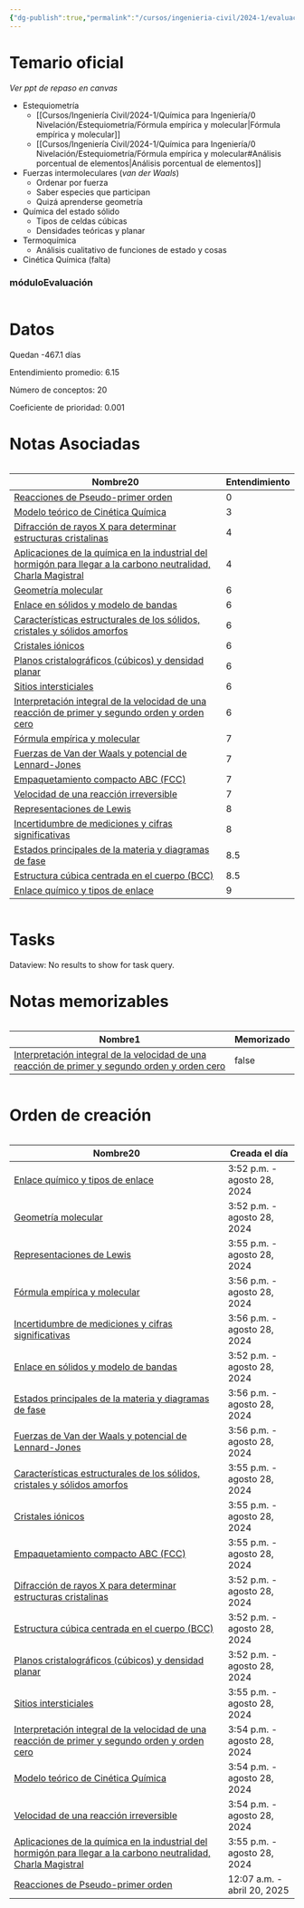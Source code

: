 ```yaml
---
{"dg-publish":true,"permalink":"/cursos/ingenieria-civil/2024-1/evaluaciones/quimica-para-ingenieria/i1-qim-100-e/","tags":["evaluación"]}
---
```


# Temario oficial

_Ver ppt de repaso en canvas_

- Estequiometría
	- [[Cursos/Ingeniería Civil/2024-1/Química para Ingeniería/0 Nivelación/Estequiometría/Fórmula empírica y molecular\|Fórmula empírica y molecular]]
	- [[Cursos/Ingeniería Civil/2024-1/Química para Ingeniería/0 Nivelación/Estequiometría/Fórmula empírica y molecular#Análisis porcentual de elementos\|Análisis porcentual de elementos]] 
- Fuerzas intermoleculares (_van der Waals_)
	- Ordenar por fuerza
	- Saber especies que participan
	- Quizá aprenderse geometría 
- Química del estado sólido
	- Tipos de celdas cúbicas
	- Densidades teóricas y planar
- Termoquímica
	- Análisis cualitativo de funciones de estado y cosas
- Cinética Química (falta)

<h3><span>móduloEvaluación</span></h3><p><span><div class="block-language-dataviewjs node-insert-event" style="overflow-x: auto;"><h1 dir="auto"><span>Datos</span></h1><p dir="auto"><span>Quedan -467.1 días</span></p><p dir="auto"><span>Entendimiento promedio: 6.15</span></p><p dir="auto"><span>Número de conceptos: 20</span></p><p dir="auto"><span>Coeficiente de prioridad: 0.001</span></p><h1 dir="auto"><span>Notas Asociadas</span></h1><div dir="auto" style="overflow-x: auto;"><table class="dataview table-view-table"><thead class="table-view-thead"><tr class="table-view-tr-header"><th class="table-view-th" dir="auto"><span>Nombre</span><span class="dataview small-text">20</span></th><th class="table-view-th" dir="auto"><span>Entendimiento</span></th></tr></thead><tbody class="table-view-tbody"><tr><td dir="auto"><span><a data-tooltip-position="top" aria-label="Cursos/Ingeniería Civil/2024-1/Química para Ingeniería/5 Cinética Química/Reacciones de Pseudo-primer orden.md" data-href="Cursos/Ingeniería Civil/2024-1/Química para Ingeniería/5 Cinética Química/Reacciones de Pseudo-primer orden.md" href="Cursos/Ingeniería Civil/2024-1/Química para Ingeniería/5 Cinética Química/Reacciones de Pseudo-primer orden.md" class="original-internal-link" target="_blank" rel="noopener nofollow" style="display: none;">Reacciones de Pseudo-primer orden</a><a data-tooltip-position="top" aria-label="Cursos/Ingeniería Civil/2024-1/Química para Ingeniería/5 Cinética Química/Reacciones de Pseudo-primer orden.md" data-href="Cursos/Ingeniería Civil/2024-1/Química para Ingeniería/5 Cinética Química/Reacciones de Pseudo-primer orden.md" href="Cursos/Ingeniería Civil/2024-1/Química para Ingeniería/5 Cinética Química/Reacciones de Pseudo-primer orden.md" class="internal-link mathLink-internal-link" target="_blank" rel="noopener nofollow">Reacciones de Pseudo-primer orden</a></span></td><td dir="auto"><span>0</span></td></tr><tr><td dir="auto"><span><a data-tooltip-position="top" aria-label="Cursos/Ingeniería Civil/2024-1/Química para Ingeniería/5 Cinética Química/Modelo teórico de Cinética Química.md" data-href="Cursos/Ingeniería Civil/2024-1/Química para Ingeniería/5 Cinética Química/Modelo teórico de Cinética Química.md" href="Cursos/Ingeniería Civil/2024-1/Química para Ingeniería/5 Cinética Química/Modelo teórico de Cinética Química.md" class="original-internal-link" target="_blank" rel="noopener nofollow" style="display: none;">Modelo teórico de Cinética Química</a><a data-tooltip-position="top" aria-label="Cursos/Ingeniería Civil/2024-1/Química para Ingeniería/5 Cinética Química/Modelo teórico de Cinética Química.md" data-href="Cursos/Ingeniería Civil/2024-1/Química para Ingeniería/5 Cinética Química/Modelo teórico de Cinética Química.md" href="Cursos/Ingeniería Civil/2024-1/Química para Ingeniería/5 Cinética Química/Modelo teórico de Cinética Química.md" class="internal-link mathLink-internal-link" target="_blank" rel="noopener nofollow">Modelo teórico de Cinética Química</a></span></td><td dir="auto"><span>3</span></td></tr><tr><td dir="auto"><span><a data-tooltip-position="top" aria-label="Cursos/Ingeniería Civil/2024-1/Química para Ingeniería/3 Química del Estado Solido y Materiales Modernos/Difracción de rayos X para determinar estructuras cristalinas.md" data-href="Cursos/Ingeniería Civil/2024-1/Química para Ingeniería/3 Química del Estado Solido y Materiales Modernos/Difracción de rayos X para determinar estructuras cristalinas.md" href="Cursos/Ingeniería Civil/2024-1/Química para Ingeniería/3 Química del Estado Solido y Materiales Modernos/Difracción de rayos X para determinar estructuras cristalinas.md" class="original-internal-link" target="_blank" rel="noopener nofollow" style="display: none;">Difracción de rayos X para determinar estructuras cristalinas</a><a data-tooltip-position="top" aria-label="Cursos/Ingeniería Civil/2024-1/Química para Ingeniería/3 Química del Estado Solido y Materiales Modernos/Difracción de rayos X para determinar estructuras cristalinas.md" data-href="Cursos/Ingeniería Civil/2024-1/Química para Ingeniería/3 Química del Estado Solido y Materiales Modernos/Difracción de rayos X para determinar estructuras cristalinas.md" href="Cursos/Ingeniería Civil/2024-1/Química para Ingeniería/3 Química del Estado Solido y Materiales Modernos/Difracción de rayos X para determinar estructuras cristalinas.md" class="internal-link mathLink-internal-link" target="_blank" rel="noopener nofollow">Difracción de rayos X para determinar estructuras cristalinas</a></span></td><td dir="auto"><span>4</span></td></tr><tr><td dir="auto"><span><a data-tooltip-position="top" aria-label="Cursos/Ingeniería Civil/2024-1/Química para Ingeniería/Aplicaciones de la química en la industrial del hormigón para llegar a la carbono neutralidad, Charla Magistral.md" data-href="Cursos/Ingeniería Civil/2024-1/Química para Ingeniería/Aplicaciones de la química en la industrial del hormigón para llegar a la carbono neutralidad, Charla Magistral.md" href="Cursos/Ingeniería Civil/2024-1/Química para Ingeniería/Aplicaciones de la química en la industrial del hormigón para llegar a la carbono neutralidad, Charla Magistral.md" class="original-internal-link" target="_blank" rel="noopener nofollow" style="display: none;">Aplicaciones de la química en la industrial del hormigón para llegar a la carbono neutralidad, Charla Magistral</a><a data-tooltip-position="top" aria-label="Cursos/Ingeniería Civil/2024-1/Química para Ingeniería/Aplicaciones de la química en la industrial del hormigón para llegar a la carbono neutralidad, Charla Magistral.md" data-href="Cursos/Ingeniería Civil/2024-1/Química para Ingeniería/Aplicaciones de la química en la industrial del hormigón para llegar a la carbono neutralidad, Charla Magistral.md" href="Cursos/Ingeniería Civil/2024-1/Química para Ingeniería/Aplicaciones de la química en la industrial del hormigón para llegar a la carbono neutralidad, Charla Magistral.md" class="internal-link mathLink-internal-link" target="_blank" rel="noopener nofollow">Aplicaciones de la química en la industrial del hormigón para llegar a la carbono neutralidad, Charla Magistral</a></span></td><td dir="auto"><span>4</span></td></tr><tr><td dir="auto"><span><a data-tooltip-position="top" aria-label="Cursos/Ingeniería Civil/2024-1/Química para Ingeniería/0 Nivelación/Enlace Químico/Geometría molecular.md" data-href="Cursos/Ingeniería Civil/2024-1/Química para Ingeniería/0 Nivelación/Enlace Químico/Geometría molecular.md" href="Cursos/Ingeniería Civil/2024-1/Química para Ingeniería/0 Nivelación/Enlace Químico/Geometría molecular.md" class="original-internal-link" target="_blank" rel="noopener nofollow" style="display: none;">Geometría molecular</a><a data-tooltip-position="top" aria-label="Cursos/Ingeniería Civil/2024-1/Química para Ingeniería/0 Nivelación/Enlace Químico/Geometría molecular.md" data-href="Cursos/Ingeniería Civil/2024-1/Química para Ingeniería/0 Nivelación/Enlace Químico/Geometría molecular.md" href="Cursos/Ingeniería Civil/2024-1/Química para Ingeniería/0 Nivelación/Enlace Químico/Geometría molecular.md" class="internal-link mathLink-internal-link" target="_blank" rel="noopener nofollow">Geometría molecular</a></span></td><td dir="auto"><span>6</span></td></tr><tr><td dir="auto"><span><a data-tooltip-position="top" aria-label="Cursos/Ingeniería Civil/2024-1/Química para Ingeniería/2 Fuerzas Intermoleculares/Enlace en sólidos y modelo de bandas.md" data-href="Cursos/Ingeniería Civil/2024-1/Química para Ingeniería/2 Fuerzas Intermoleculares/Enlace en sólidos y modelo de bandas.md" href="Cursos/Ingeniería Civil/2024-1/Química para Ingeniería/2 Fuerzas Intermoleculares/Enlace en sólidos y modelo de bandas.md" class="original-internal-link" target="_blank" rel="noopener nofollow" style="display: none;">Enlace en sólidos y modelo de bandas</a><a data-tooltip-position="top" aria-label="Cursos/Ingeniería Civil/2024-1/Química para Ingeniería/2 Fuerzas Intermoleculares/Enlace en sólidos y modelo de bandas.md" data-href="Cursos/Ingeniería Civil/2024-1/Química para Ingeniería/2 Fuerzas Intermoleculares/Enlace en sólidos y modelo de bandas.md" href="Cursos/Ingeniería Civil/2024-1/Química para Ingeniería/2 Fuerzas Intermoleculares/Enlace en sólidos y modelo de bandas.md" class="internal-link mathLink-internal-link" target="_blank" rel="noopener nofollow">Enlace en sólidos y modelo de bandas</a></span></td><td dir="auto"><span>6</span></td></tr><tr><td dir="auto"><span><a data-tooltip-position="top" aria-label="Cursos/Ingeniería Civil/2024-1/Química para Ingeniería/3 Química del Estado Solido y Materiales Modernos/Características estructurales de los sólidos, cristales y sólidos amorfos.md" data-href="Cursos/Ingeniería Civil/2024-1/Química para Ingeniería/3 Química del Estado Solido y Materiales Modernos/Características estructurales de los sólidos, cristales y sólidos amorfos.md" href="Cursos/Ingeniería Civil/2024-1/Química para Ingeniería/3 Química del Estado Solido y Materiales Modernos/Características estructurales de los sólidos, cristales y sólidos amorfos.md" class="original-internal-link" target="_blank" rel="noopener nofollow" style="display: none;">Características estructurales de los sólidos, cristales y sólidos amorfos</a><a data-tooltip-position="top" aria-label="Cursos/Ingeniería Civil/2024-1/Química para Ingeniería/3 Química del Estado Solido y Materiales Modernos/Características estructurales de los sólidos, cristales y sólidos amorfos.md" data-href="Cursos/Ingeniería Civil/2024-1/Química para Ingeniería/3 Química del Estado Solido y Materiales Modernos/Características estructurales de los sólidos, cristales y sólidos amorfos.md" href="Cursos/Ingeniería Civil/2024-1/Química para Ingeniería/3 Química del Estado Solido y Materiales Modernos/Características estructurales de los sólidos, cristales y sólidos amorfos.md" class="internal-link mathLink-internal-link" target="_blank" rel="noopener nofollow">Características estructurales de los sólidos, cristales y sólidos amorfos</a></span></td><td dir="auto"><span>6</span></td></tr><tr><td dir="auto"><span><a data-tooltip-position="top" aria-label="Cursos/Ingeniería Civil/2024-1/Química para Ingeniería/3 Química del Estado Solido y Materiales Modernos/Cristales iónicos.md" data-href="Cursos/Ingeniería Civil/2024-1/Química para Ingeniería/3 Química del Estado Solido y Materiales Modernos/Cristales iónicos.md" href="Cursos/Ingeniería Civil/2024-1/Química para Ingeniería/3 Química del Estado Solido y Materiales Modernos/Cristales iónicos.md" class="original-internal-link" target="_blank" rel="noopener nofollow" style="display: none;">Cristales iónicos</a><a data-tooltip-position="top" aria-label="Cursos/Ingeniería Civil/2024-1/Química para Ingeniería/3 Química del Estado Solido y Materiales Modernos/Cristales iónicos.md" data-href="Cursos/Ingeniería Civil/2024-1/Química para Ingeniería/3 Química del Estado Solido y Materiales Modernos/Cristales iónicos.md" href="Cursos/Ingeniería Civil/2024-1/Química para Ingeniería/3 Química del Estado Solido y Materiales Modernos/Cristales iónicos.md" class="internal-link mathLink-internal-link" target="_blank" rel="noopener nofollow">Cristales iónicos</a></span></td><td dir="auto"><span>6</span></td></tr><tr><td dir="auto"><span><a data-tooltip-position="top" aria-label="Cursos/Ingeniería Civil/2024-1/Química para Ingeniería/3 Química del Estado Solido y Materiales Modernos/Planos cristalográficos (cúbicos) y densidad planar.md" data-href="Cursos/Ingeniería Civil/2024-1/Química para Ingeniería/3 Química del Estado Solido y Materiales Modernos/Planos cristalográficos (cúbicos) y densidad planar.md" href="Cursos/Ingeniería Civil/2024-1/Química para Ingeniería/3 Química del Estado Solido y Materiales Modernos/Planos cristalográficos (cúbicos) y densidad planar.md" class="original-internal-link" target="_blank" rel="noopener nofollow" style="display: none;">Planos cristalográficos (cúbicos) y densidad planar</a><a data-tooltip-position="top" aria-label="Cursos/Ingeniería Civil/2024-1/Química para Ingeniería/3 Química del Estado Solido y Materiales Modernos/Planos cristalográficos (cúbicos) y densidad planar.md" data-href="Cursos/Ingeniería Civil/2024-1/Química para Ingeniería/3 Química del Estado Solido y Materiales Modernos/Planos cristalográficos (cúbicos) y densidad planar.md" href="Cursos/Ingeniería Civil/2024-1/Química para Ingeniería/3 Química del Estado Solido y Materiales Modernos/Planos cristalográficos (cúbicos) y densidad planar.md" class="internal-link mathLink-internal-link" target="_blank" rel="noopener nofollow">Planos cristalográficos (cúbicos) y densidad planar</a></span></td><td dir="auto"><span>6</span></td></tr><tr><td dir="auto"><span><a data-tooltip-position="top" aria-label="Cursos/Ingeniería Civil/2024-1/Química para Ingeniería/3 Química del Estado Solido y Materiales Modernos/Sitios intersticiales.md" data-href="Cursos/Ingeniería Civil/2024-1/Química para Ingeniería/3 Química del Estado Solido y Materiales Modernos/Sitios intersticiales.md" href="Cursos/Ingeniería Civil/2024-1/Química para Ingeniería/3 Química del Estado Solido y Materiales Modernos/Sitios intersticiales.md" class="original-internal-link" target="_blank" rel="noopener nofollow" style="display: none;">Sitios intersticiales</a><a data-tooltip-position="top" aria-label="Cursos/Ingeniería Civil/2024-1/Química para Ingeniería/3 Química del Estado Solido y Materiales Modernos/Sitios intersticiales.md" data-href="Cursos/Ingeniería Civil/2024-1/Química para Ingeniería/3 Química del Estado Solido y Materiales Modernos/Sitios intersticiales.md" href="Cursos/Ingeniería Civil/2024-1/Química para Ingeniería/3 Química del Estado Solido y Materiales Modernos/Sitios intersticiales.md" class="internal-link mathLink-internal-link" target="_blank" rel="noopener nofollow">Sitios intersticiales</a></span></td><td dir="auto"><span>6</span></td></tr><tr><td dir="auto"><span><a data-tooltip-position="top" aria-label="Cursos/Ingeniería Civil/2024-1/Química para Ingeniería/5 Cinética Química/Interpretación integral de la velocidad de una reacción de primer y segundo orden y orden cero.md" data-href="Cursos/Ingeniería Civil/2024-1/Química para Ingeniería/5 Cinética Química/Interpretación integral de la velocidad de una reacción de primer y segundo orden y orden cero.md" href="Cursos/Ingeniería Civil/2024-1/Química para Ingeniería/5 Cinética Química/Interpretación integral de la velocidad de una reacción de primer y segundo orden y orden cero.md" class="original-internal-link" target="_blank" rel="noopener nofollow" style="display: none;">Interpretación integral de la velocidad de una reacción de primer y segundo orden y orden cero</a><a data-tooltip-position="top" aria-label="Cursos/Ingeniería Civil/2024-1/Química para Ingeniería/5 Cinética Química/Interpretación integral de la velocidad de una reacción de primer y segundo orden y orden cero.md" data-href="Cursos/Ingeniería Civil/2024-1/Química para Ingeniería/5 Cinética Química/Interpretación integral de la velocidad de una reacción de primer y segundo orden y orden cero.md" href="Cursos/Ingeniería Civil/2024-1/Química para Ingeniería/5 Cinética Química/Interpretación integral de la velocidad de una reacción de primer y segundo orden y orden cero.md" class="internal-link mathLink-internal-link" target="_blank" rel="noopener nofollow">Interpretación integral de la velocidad de una reacción de primer y segundo orden y orden cero</a></span></td><td dir="auto"><span>6</span></td></tr><tr><td dir="auto"><span><a data-tooltip-position="top" aria-label="Cursos/Ingeniería Civil/2024-1/Química para Ingeniería/0 Nivelación/Estequiometría/Fórmula empírica y molecular.md" data-href="Cursos/Ingeniería Civil/2024-1/Química para Ingeniería/0 Nivelación/Estequiometría/Fórmula empírica y molecular.md" href="Cursos/Ingeniería Civil/2024-1/Química para Ingeniería/0 Nivelación/Estequiometría/Fórmula empírica y molecular.md" class="original-internal-link" target="_blank" rel="noopener nofollow" style="display: none;">Fórmula empírica y molecular</a><a data-tooltip-position="top" aria-label="Cursos/Ingeniería Civil/2024-1/Química para Ingeniería/0 Nivelación/Estequiometría/Fórmula empírica y molecular.md" data-href="Cursos/Ingeniería Civil/2024-1/Química para Ingeniería/0 Nivelación/Estequiometría/Fórmula empírica y molecular.md" href="Cursos/Ingeniería Civil/2024-1/Química para Ingeniería/0 Nivelación/Estequiometría/Fórmula empírica y molecular.md" class="internal-link mathLink-internal-link" target="_blank" rel="noopener nofollow">Fórmula empírica y molecular</a></span></td><td dir="auto"><span>7</span></td></tr><tr><td dir="auto"><span><a data-tooltip-position="top" aria-label="Cursos/Ingeniería Civil/2024-1/Química para Ingeniería/2 Fuerzas Intermoleculares/Fuerzas de Van der Waals y potencial de Lennard-Jones.md" data-href="Cursos/Ingeniería Civil/2024-1/Química para Ingeniería/2 Fuerzas Intermoleculares/Fuerzas de Van der Waals y potencial de Lennard-Jones.md" href="Cursos/Ingeniería Civil/2024-1/Química para Ingeniería/2 Fuerzas Intermoleculares/Fuerzas de Van der Waals y potencial de Lennard-Jones.md" class="original-internal-link" target="_blank" rel="noopener nofollow" style="display: none;">Fuerzas de Van der Waals y potencial de Lennard-Jones</a><a data-tooltip-position="top" aria-label="Cursos/Ingeniería Civil/2024-1/Química para Ingeniería/2 Fuerzas Intermoleculares/Fuerzas de Van der Waals y potencial de Lennard-Jones.md" data-href="Cursos/Ingeniería Civil/2024-1/Química para Ingeniería/2 Fuerzas Intermoleculares/Fuerzas de Van der Waals y potencial de Lennard-Jones.md" href="Cursos/Ingeniería Civil/2024-1/Química para Ingeniería/2 Fuerzas Intermoleculares/Fuerzas de Van der Waals y potencial de Lennard-Jones.md" class="internal-link mathLink-internal-link" target="_blank" rel="noopener nofollow">Fuerzas de Van der Waals y potencial de Lennard-Jones</a></span></td><td dir="auto"><span>7</span></td></tr><tr><td dir="auto"><span><a data-tooltip-position="top" aria-label="Cursos/Ingeniería Civil/2024-1/Química para Ingeniería/3 Química del Estado Solido y Materiales Modernos/Empaquetamiento compacto ABC (FCC).md" data-href="Cursos/Ingeniería Civil/2024-1/Química para Ingeniería/3 Química del Estado Solido y Materiales Modernos/Empaquetamiento compacto ABC (FCC).md" href="Cursos/Ingeniería Civil/2024-1/Química para Ingeniería/3 Química del Estado Solido y Materiales Modernos/Empaquetamiento compacto ABC (FCC).md" class="original-internal-link" target="_blank" rel="noopener nofollow" style="display: none;">Empaquetamiento compacto ABC (FCC)</a><a data-tooltip-position="top" aria-label="Cursos/Ingeniería Civil/2024-1/Química para Ingeniería/3 Química del Estado Solido y Materiales Modernos/Empaquetamiento compacto ABC (FCC).md" data-href="Cursos/Ingeniería Civil/2024-1/Química para Ingeniería/3 Química del Estado Solido y Materiales Modernos/Empaquetamiento compacto ABC (FCC).md" href="Cursos/Ingeniería Civil/2024-1/Química para Ingeniería/3 Química del Estado Solido y Materiales Modernos/Empaquetamiento compacto ABC (FCC).md" class="internal-link mathLink-internal-link" target="_blank" rel="noopener nofollow">Empaquetamiento compacto ABC (FCC)</a></span></td><td dir="auto"><span>7</span></td></tr><tr><td dir="auto"><span><a data-tooltip-position="top" aria-label="Cursos/Ingeniería Civil/2024-1/Química para Ingeniería/5 Cinética Química/Velocidad de una reacción irreversible.md" data-href="Cursos/Ingeniería Civil/2024-1/Química para Ingeniería/5 Cinética Química/Velocidad de una reacción irreversible.md" href="Cursos/Ingeniería Civil/2024-1/Química para Ingeniería/5 Cinética Química/Velocidad de una reacción irreversible.md" class="original-internal-link" target="_blank" rel="noopener nofollow" style="display: none;">Velocidad de una reacción irreversible</a><a data-tooltip-position="top" aria-label="Cursos/Ingeniería Civil/2024-1/Química para Ingeniería/5 Cinética Química/Velocidad de una reacción irreversible.md" data-href="Cursos/Ingeniería Civil/2024-1/Química para Ingeniería/5 Cinética Química/Velocidad de una reacción irreversible.md" href="Cursos/Ingeniería Civil/2024-1/Química para Ingeniería/5 Cinética Química/Velocidad de una reacción irreversible.md" class="internal-link mathLink-internal-link" target="_blank" rel="noopener nofollow">Velocidad de una reacción irreversible</a></span></td><td dir="auto"><span>7</span></td></tr><tr><td dir="auto"><span><a data-tooltip-position="top" aria-label="Cursos/Ingeniería Civil/2024-1/Química para Ingeniería/0 Nivelación/Enlace Químico/Representaciones de Lewis.md" data-href="Cursos/Ingeniería Civil/2024-1/Química para Ingeniería/0 Nivelación/Enlace Químico/Representaciones de Lewis.md" href="Cursos/Ingeniería Civil/2024-1/Química para Ingeniería/0 Nivelación/Enlace Químico/Representaciones de Lewis.md" class="original-internal-link" target="_blank" rel="noopener nofollow" style="display: none;">Representaciones de Lewis</a><a data-tooltip-position="top" aria-label="Cursos/Ingeniería Civil/2024-1/Química para Ingeniería/0 Nivelación/Enlace Químico/Representaciones de Lewis.md" data-href="Cursos/Ingeniería Civil/2024-1/Química para Ingeniería/0 Nivelación/Enlace Químico/Representaciones de Lewis.md" href="Cursos/Ingeniería Civil/2024-1/Química para Ingeniería/0 Nivelación/Enlace Químico/Representaciones de Lewis.md" class="internal-link mathLink-internal-link" target="_blank" rel="noopener nofollow">Representaciones de Lewis</a></span></td><td dir="auto"><span>8</span></td></tr><tr><td dir="auto"><span><a data-tooltip-position="top" aria-label="Cursos/Ingeniería Civil/2024-1/Química para Ingeniería/1 Numeros y Mediciones en Quimica/Incertidumbre de mediciones y cifras significativas.md" data-href="Cursos/Ingeniería Civil/2024-1/Química para Ingeniería/1 Numeros y Mediciones en Quimica/Incertidumbre de mediciones y cifras significativas.md" href="Cursos/Ingeniería Civil/2024-1/Química para Ingeniería/1 Numeros y Mediciones en Quimica/Incertidumbre de mediciones y cifras significativas.md" class="original-internal-link" target="_blank" rel="noopener nofollow" style="display: none;">Incertidumbre de mediciones y cifras significativas</a><a data-tooltip-position="top" aria-label="Cursos/Ingeniería Civil/2024-1/Química para Ingeniería/1 Numeros y Mediciones en Quimica/Incertidumbre de mediciones y cifras significativas.md" data-href="Cursos/Ingeniería Civil/2024-1/Química para Ingeniería/1 Numeros y Mediciones en Quimica/Incertidumbre de mediciones y cifras significativas.md" href="Cursos/Ingeniería Civil/2024-1/Química para Ingeniería/1 Numeros y Mediciones en Quimica/Incertidumbre de mediciones y cifras significativas.md" class="internal-link mathLink-internal-link" target="_blank" rel="noopener nofollow">Incertidumbre de mediciones y cifras significativas</a></span></td><td dir="auto"><span>8</span></td></tr><tr><td dir="auto"><span><a data-tooltip-position="top" aria-label="Cursos/Ingeniería Civil/2024-1/Química para Ingeniería/2 Fuerzas Intermoleculares/Estados principales de la materia y diagramas de fase.md" data-href="Cursos/Ingeniería Civil/2024-1/Química para Ingeniería/2 Fuerzas Intermoleculares/Estados principales de la materia y diagramas de fase.md" href="Cursos/Ingeniería Civil/2024-1/Química para Ingeniería/2 Fuerzas Intermoleculares/Estados principales de la materia y diagramas de fase.md" class="original-internal-link" target="_blank" rel="noopener nofollow" style="display: none;">Estados principales de la materia y diagramas de fase</a><a data-tooltip-position="top" aria-label="Cursos/Ingeniería Civil/2024-1/Química para Ingeniería/2 Fuerzas Intermoleculares/Estados principales de la materia y diagramas de fase.md" data-href="Cursos/Ingeniería Civil/2024-1/Química para Ingeniería/2 Fuerzas Intermoleculares/Estados principales de la materia y diagramas de fase.md" href="Cursos/Ingeniería Civil/2024-1/Química para Ingeniería/2 Fuerzas Intermoleculares/Estados principales de la materia y diagramas de fase.md" class="internal-link mathLink-internal-link" target="_blank" rel="noopener nofollow">Estados principales de la materia y diagramas de fase</a></span></td><td dir="auto"><span>8.5</span></td></tr><tr><td dir="auto"><span><a data-tooltip-position="top" aria-label="Cursos/Ingeniería Civil/2024-1/Química para Ingeniería/3 Química del Estado Solido y Materiales Modernos/Estructura cúbica centrada en el cuerpo (BCC).md" data-href="Cursos/Ingeniería Civil/2024-1/Química para Ingeniería/3 Química del Estado Solido y Materiales Modernos/Estructura cúbica centrada en el cuerpo (BCC).md" href="Cursos/Ingeniería Civil/2024-1/Química para Ingeniería/3 Química del Estado Solido y Materiales Modernos/Estructura cúbica centrada en el cuerpo (BCC).md" class="original-internal-link" target="_blank" rel="noopener nofollow" style="display: none;">Estructura cúbica centrada en el cuerpo (BCC)</a><a data-tooltip-position="top" aria-label="Cursos/Ingeniería Civil/2024-1/Química para Ingeniería/3 Química del Estado Solido y Materiales Modernos/Estructura cúbica centrada en el cuerpo (BCC).md" data-href="Cursos/Ingeniería Civil/2024-1/Química para Ingeniería/3 Química del Estado Solido y Materiales Modernos/Estructura cúbica centrada en el cuerpo (BCC).md" href="Cursos/Ingeniería Civil/2024-1/Química para Ingeniería/3 Química del Estado Solido y Materiales Modernos/Estructura cúbica centrada en el cuerpo (BCC).md" class="internal-link mathLink-internal-link" target="_blank" rel="noopener nofollow">Estructura cúbica centrada en el cuerpo (BCC)</a></span></td><td dir="auto"><span>8.5</span></td></tr><tr><td dir="auto"><span><a data-tooltip-position="top" aria-label="Cursos/Ingeniería Civil/2024-1/Química para Ingeniería/0 Nivelación/Enlace Químico/Enlace químico y tipos de enlace.md" data-href="Cursos/Ingeniería Civil/2024-1/Química para Ingeniería/0 Nivelación/Enlace Químico/Enlace químico y tipos de enlace.md" href="Cursos/Ingeniería Civil/2024-1/Química para Ingeniería/0 Nivelación/Enlace Químico/Enlace químico y tipos de enlace.md" class="original-internal-link" target="_blank" rel="noopener nofollow" style="display: none;">Enlace químico y tipos de enlace</a><a data-tooltip-position="top" aria-label="Cursos/Ingeniería Civil/2024-1/Química para Ingeniería/0 Nivelación/Enlace Químico/Enlace químico y tipos de enlace.md" data-href="Cursos/Ingeniería Civil/2024-1/Química para Ingeniería/0 Nivelación/Enlace Químico/Enlace químico y tipos de enlace.md" href="Cursos/Ingeniería Civil/2024-1/Química para Ingeniería/0 Nivelación/Enlace Químico/Enlace químico y tipos de enlace.md" class="internal-link mathLink-internal-link" target="_blank" rel="noopener nofollow">Enlace químico y tipos de enlace</a></span></td><td dir="auto"><span>9</span></td></tr></tbody></table></div><h1 dir="auto"><span>Tasks</span></h1><div><div class="dataview dataview-error-box"><p class="dataview dataview-error-message" dir="auto">Dataview: No results to show for task query.</p></div></div><h1 dir="auto"><span>Notas memorizables</span></h1><div dir="auto" style="overflow-x: auto;"><table class="dataview table-view-table"><thead class="table-view-thead"><tr class="table-view-tr-header"><th class="table-view-th" dir="auto"><span>Nombre</span><span class="dataview small-text">1</span></th><th class="table-view-th" dir="auto"><span>Memorizado</span></th></tr></thead><tbody class="table-view-tbody"><tr><td dir="auto"><span><a data-tooltip-position="top" aria-label="Cursos/Ingeniería Civil/2024-1/Química para Ingeniería/5 Cinética Química/Interpretación integral de la velocidad de una reacción de primer y segundo orden y orden cero.md" data-href="Cursos/Ingeniería Civil/2024-1/Química para Ingeniería/5 Cinética Química/Interpretación integral de la velocidad de una reacción de primer y segundo orden y orden cero.md" href="Cursos/Ingeniería Civil/2024-1/Química para Ingeniería/5 Cinética Química/Interpretación integral de la velocidad de una reacción de primer y segundo orden y orden cero.md" class="original-internal-link" target="_blank" rel="noopener nofollow" style="display: none;">Interpretación integral de la velocidad de una reacción de primer y segundo orden y orden cero</a><a data-tooltip-position="top" aria-label="Cursos/Ingeniería Civil/2024-1/Química para Ingeniería/5 Cinética Química/Interpretación integral de la velocidad de una reacción de primer y segundo orden y orden cero.md" data-href="Cursos/Ingeniería Civil/2024-1/Química para Ingeniería/5 Cinética Química/Interpretación integral de la velocidad de una reacción de primer y segundo orden y orden cero.md" href="Cursos/Ingeniería Civil/2024-1/Química para Ingeniería/5 Cinética Química/Interpretación integral de la velocidad de una reacción de primer y segundo orden y orden cero.md" class="internal-link mathLink-internal-link" target="_blank" rel="noopener nofollow">Interpretación integral de la velocidad de una reacción de primer y segundo orden y orden cero</a></span></td><td dir="ltr">false</td></tr></tbody></table></div><h1 dir="auto"><span>Orden de creación</span></h1><div dir="auto" style="overflow-x: auto;"><table class="dataview table-view-table"><thead class="table-view-thead"><tr class="table-view-tr-header"><th class="table-view-th" dir="auto"><span>Nombre</span><span class="dataview small-text">20</span></th><th class="table-view-th" dir="auto"><span>Creada el día</span></th></tr></thead><tbody class="table-view-tbody"><tr><td dir="auto"><span><a data-tooltip-position="top" aria-label="Cursos/Ingeniería Civil/2024-1/Química para Ingeniería/0 Nivelación/Enlace Químico/Enlace químico y tipos de enlace.md" data-href="Cursos/Ingeniería Civil/2024-1/Química para Ingeniería/0 Nivelación/Enlace Químico/Enlace químico y tipos de enlace.md" href="Cursos/Ingeniería Civil/2024-1/Química para Ingeniería/0 Nivelación/Enlace Químico/Enlace químico y tipos de enlace.md" class="original-internal-link" target="_blank" rel="noopener nofollow" style="display: none;">Enlace químico y tipos de enlace</a><a data-tooltip-position="top" aria-label="Cursos/Ingeniería Civil/2024-1/Química para Ingeniería/0 Nivelación/Enlace Químico/Enlace químico y tipos de enlace.md" data-href="Cursos/Ingeniería Civil/2024-1/Química para Ingeniería/0 Nivelación/Enlace Químico/Enlace químico y tipos de enlace.md" href="Cursos/Ingeniería Civil/2024-1/Química para Ingeniería/0 Nivelación/Enlace Químico/Enlace químico y tipos de enlace.md" class="internal-link mathLink-internal-link" target="_blank" rel="noopener nofollow">Enlace químico y tipos de enlace</a></span></td><td dir="ltr">3:52 p.m. - agosto 28, 2024</td></tr><tr><td dir="auto"><span><a data-tooltip-position="top" aria-label="Cursos/Ingeniería Civil/2024-1/Química para Ingeniería/0 Nivelación/Enlace Químico/Geometría molecular.md" data-href="Cursos/Ingeniería Civil/2024-1/Química para Ingeniería/0 Nivelación/Enlace Químico/Geometría molecular.md" href="Cursos/Ingeniería Civil/2024-1/Química para Ingeniería/0 Nivelación/Enlace Químico/Geometría molecular.md" class="original-internal-link" target="_blank" rel="noopener nofollow" style="display: none;">Geometría molecular</a><a data-tooltip-position="top" aria-label="Cursos/Ingeniería Civil/2024-1/Química para Ingeniería/0 Nivelación/Enlace Químico/Geometría molecular.md" data-href="Cursos/Ingeniería Civil/2024-1/Química para Ingeniería/0 Nivelación/Enlace Químico/Geometría molecular.md" href="Cursos/Ingeniería Civil/2024-1/Química para Ingeniería/0 Nivelación/Enlace Químico/Geometría molecular.md" class="internal-link mathLink-internal-link" target="_blank" rel="noopener nofollow">Geometría molecular</a></span></td><td dir="ltr">3:52 p.m. - agosto 28, 2024</td></tr><tr><td dir="auto"><span><a data-tooltip-position="top" aria-label="Cursos/Ingeniería Civil/2024-1/Química para Ingeniería/0 Nivelación/Enlace Químico/Representaciones de Lewis.md" data-href="Cursos/Ingeniería Civil/2024-1/Química para Ingeniería/0 Nivelación/Enlace Químico/Representaciones de Lewis.md" href="Cursos/Ingeniería Civil/2024-1/Química para Ingeniería/0 Nivelación/Enlace Químico/Representaciones de Lewis.md" class="original-internal-link" target="_blank" rel="noopener nofollow" style="display: none;">Representaciones de Lewis</a><a data-tooltip-position="top" aria-label="Cursos/Ingeniería Civil/2024-1/Química para Ingeniería/0 Nivelación/Enlace Químico/Representaciones de Lewis.md" data-href="Cursos/Ingeniería Civil/2024-1/Química para Ingeniería/0 Nivelación/Enlace Químico/Representaciones de Lewis.md" href="Cursos/Ingeniería Civil/2024-1/Química para Ingeniería/0 Nivelación/Enlace Químico/Representaciones de Lewis.md" class="internal-link mathLink-internal-link" target="_blank" rel="noopener nofollow">Representaciones de Lewis</a></span></td><td dir="ltr">3:55 p.m. - agosto 28, 2024</td></tr><tr><td dir="auto"><span><a data-tooltip-position="top" aria-label="Cursos/Ingeniería Civil/2024-1/Química para Ingeniería/0 Nivelación/Estequiometría/Fórmula empírica y molecular.md" data-href="Cursos/Ingeniería Civil/2024-1/Química para Ingeniería/0 Nivelación/Estequiometría/Fórmula empírica y molecular.md" href="Cursos/Ingeniería Civil/2024-1/Química para Ingeniería/0 Nivelación/Estequiometría/Fórmula empírica y molecular.md" class="original-internal-link" target="_blank" rel="noopener nofollow" style="display: none;">Fórmula empírica y molecular</a><a data-tooltip-position="top" aria-label="Cursos/Ingeniería Civil/2024-1/Química para Ingeniería/0 Nivelación/Estequiometría/Fórmula empírica y molecular.md" data-href="Cursos/Ingeniería Civil/2024-1/Química para Ingeniería/0 Nivelación/Estequiometría/Fórmula empírica y molecular.md" href="Cursos/Ingeniería Civil/2024-1/Química para Ingeniería/0 Nivelación/Estequiometría/Fórmula empírica y molecular.md" class="internal-link mathLink-internal-link" target="_blank" rel="noopener nofollow">Fórmula empírica y molecular</a></span></td><td dir="ltr">3:56 p.m. - agosto 28, 2024</td></tr><tr><td dir="auto"><span><a data-tooltip-position="top" aria-label="Cursos/Ingeniería Civil/2024-1/Química para Ingeniería/1 Numeros y Mediciones en Quimica/Incertidumbre de mediciones y cifras significativas.md" data-href="Cursos/Ingeniería Civil/2024-1/Química para Ingeniería/1 Numeros y Mediciones en Quimica/Incertidumbre de mediciones y cifras significativas.md" href="Cursos/Ingeniería Civil/2024-1/Química para Ingeniería/1 Numeros y Mediciones en Quimica/Incertidumbre de mediciones y cifras significativas.md" class="original-internal-link" target="_blank" rel="noopener nofollow" style="display: none;">Incertidumbre de mediciones y cifras significativas</a><a data-tooltip-position="top" aria-label="Cursos/Ingeniería Civil/2024-1/Química para Ingeniería/1 Numeros y Mediciones en Quimica/Incertidumbre de mediciones y cifras significativas.md" data-href="Cursos/Ingeniería Civil/2024-1/Química para Ingeniería/1 Numeros y Mediciones en Quimica/Incertidumbre de mediciones y cifras significativas.md" href="Cursos/Ingeniería Civil/2024-1/Química para Ingeniería/1 Numeros y Mediciones en Quimica/Incertidumbre de mediciones y cifras significativas.md" class="internal-link mathLink-internal-link" target="_blank" rel="noopener nofollow">Incertidumbre de mediciones y cifras significativas</a></span></td><td dir="ltr">3:56 p.m. - agosto 28, 2024</td></tr><tr><td dir="auto"><span><a data-tooltip-position="top" aria-label="Cursos/Ingeniería Civil/2024-1/Química para Ingeniería/2 Fuerzas Intermoleculares/Enlace en sólidos y modelo de bandas.md" data-href="Cursos/Ingeniería Civil/2024-1/Química para Ingeniería/2 Fuerzas Intermoleculares/Enlace en sólidos y modelo de bandas.md" href="Cursos/Ingeniería Civil/2024-1/Química para Ingeniería/2 Fuerzas Intermoleculares/Enlace en sólidos y modelo de bandas.md" class="original-internal-link" target="_blank" rel="noopener nofollow" style="display: none;">Enlace en sólidos y modelo de bandas</a><a data-tooltip-position="top" aria-label="Cursos/Ingeniería Civil/2024-1/Química para Ingeniería/2 Fuerzas Intermoleculares/Enlace en sólidos y modelo de bandas.md" data-href="Cursos/Ingeniería Civil/2024-1/Química para Ingeniería/2 Fuerzas Intermoleculares/Enlace en sólidos y modelo de bandas.md" href="Cursos/Ingeniería Civil/2024-1/Química para Ingeniería/2 Fuerzas Intermoleculares/Enlace en sólidos y modelo de bandas.md" class="internal-link mathLink-internal-link" target="_blank" rel="noopener nofollow">Enlace en sólidos y modelo de bandas</a></span></td><td dir="ltr">3:52 p.m. - agosto 28, 2024</td></tr><tr><td dir="auto"><span><a data-tooltip-position="top" aria-label="Cursos/Ingeniería Civil/2024-1/Química para Ingeniería/2 Fuerzas Intermoleculares/Estados principales de la materia y diagramas de fase.md" data-href="Cursos/Ingeniería Civil/2024-1/Química para Ingeniería/2 Fuerzas Intermoleculares/Estados principales de la materia y diagramas de fase.md" href="Cursos/Ingeniería Civil/2024-1/Química para Ingeniería/2 Fuerzas Intermoleculares/Estados principales de la materia y diagramas de fase.md" class="original-internal-link" target="_blank" rel="noopener nofollow" style="display: none;">Estados principales de la materia y diagramas de fase</a><a data-tooltip-position="top" aria-label="Cursos/Ingeniería Civil/2024-1/Química para Ingeniería/2 Fuerzas Intermoleculares/Estados principales de la materia y diagramas de fase.md" data-href="Cursos/Ingeniería Civil/2024-1/Química para Ingeniería/2 Fuerzas Intermoleculares/Estados principales de la materia y diagramas de fase.md" href="Cursos/Ingeniería Civil/2024-1/Química para Ingeniería/2 Fuerzas Intermoleculares/Estados principales de la materia y diagramas de fase.md" class="internal-link mathLink-internal-link" target="_blank" rel="noopener nofollow">Estados principales de la materia y diagramas de fase</a></span></td><td dir="ltr">3:56 p.m. - agosto 28, 2024</td></tr><tr><td dir="auto"><span><a data-tooltip-position="top" aria-label="Cursos/Ingeniería Civil/2024-1/Química para Ingeniería/2 Fuerzas Intermoleculares/Fuerzas de Van der Waals y potencial de Lennard-Jones.md" data-href="Cursos/Ingeniería Civil/2024-1/Química para Ingeniería/2 Fuerzas Intermoleculares/Fuerzas de Van der Waals y potencial de Lennard-Jones.md" href="Cursos/Ingeniería Civil/2024-1/Química para Ingeniería/2 Fuerzas Intermoleculares/Fuerzas de Van der Waals y potencial de Lennard-Jones.md" class="original-internal-link" target="_blank" rel="noopener nofollow" style="display: none;">Fuerzas de Van der Waals y potencial de Lennard-Jones</a><a data-tooltip-position="top" aria-label="Cursos/Ingeniería Civil/2024-1/Química para Ingeniería/2 Fuerzas Intermoleculares/Fuerzas de Van der Waals y potencial de Lennard-Jones.md" data-href="Cursos/Ingeniería Civil/2024-1/Química para Ingeniería/2 Fuerzas Intermoleculares/Fuerzas de Van der Waals y potencial de Lennard-Jones.md" href="Cursos/Ingeniería Civil/2024-1/Química para Ingeniería/2 Fuerzas Intermoleculares/Fuerzas de Van der Waals y potencial de Lennard-Jones.md" class="internal-link mathLink-internal-link" target="_blank" rel="noopener nofollow">Fuerzas de Van der Waals y potencial de Lennard-Jones</a></span></td><td dir="ltr">3:56 p.m. - agosto 28, 2024</td></tr><tr><td dir="auto"><span><a data-tooltip-position="top" aria-label="Cursos/Ingeniería Civil/2024-1/Química para Ingeniería/3 Química del Estado Solido y Materiales Modernos/Características estructurales de los sólidos, cristales y sólidos amorfos.md" data-href="Cursos/Ingeniería Civil/2024-1/Química para Ingeniería/3 Química del Estado Solido y Materiales Modernos/Características estructurales de los sólidos, cristales y sólidos amorfos.md" href="Cursos/Ingeniería Civil/2024-1/Química para Ingeniería/3 Química del Estado Solido y Materiales Modernos/Características estructurales de los sólidos, cristales y sólidos amorfos.md" class="original-internal-link" target="_blank" rel="noopener nofollow" style="display: none;">Características estructurales de los sólidos, cristales y sólidos amorfos</a><a data-tooltip-position="top" aria-label="Cursos/Ingeniería Civil/2024-1/Química para Ingeniería/3 Química del Estado Solido y Materiales Modernos/Características estructurales de los sólidos, cristales y sólidos amorfos.md" data-href="Cursos/Ingeniería Civil/2024-1/Química para Ingeniería/3 Química del Estado Solido y Materiales Modernos/Características estructurales de los sólidos, cristales y sólidos amorfos.md" href="Cursos/Ingeniería Civil/2024-1/Química para Ingeniería/3 Química del Estado Solido y Materiales Modernos/Características estructurales de los sólidos, cristales y sólidos amorfos.md" class="internal-link mathLink-internal-link" target="_blank" rel="noopener nofollow">Características estructurales de los sólidos, cristales y sólidos amorfos</a></span></td><td dir="ltr">3:55 p.m. - agosto 28, 2024</td></tr><tr><td dir="auto"><span><a data-tooltip-position="top" aria-label="Cursos/Ingeniería Civil/2024-1/Química para Ingeniería/3 Química del Estado Solido y Materiales Modernos/Cristales iónicos.md" data-href="Cursos/Ingeniería Civil/2024-1/Química para Ingeniería/3 Química del Estado Solido y Materiales Modernos/Cristales iónicos.md" href="Cursos/Ingeniería Civil/2024-1/Química para Ingeniería/3 Química del Estado Solido y Materiales Modernos/Cristales iónicos.md" class="original-internal-link" target="_blank" rel="noopener nofollow" style="display: none;">Cristales iónicos</a><a data-tooltip-position="top" aria-label="Cursos/Ingeniería Civil/2024-1/Química para Ingeniería/3 Química del Estado Solido y Materiales Modernos/Cristales iónicos.md" data-href="Cursos/Ingeniería Civil/2024-1/Química para Ingeniería/3 Química del Estado Solido y Materiales Modernos/Cristales iónicos.md" href="Cursos/Ingeniería Civil/2024-1/Química para Ingeniería/3 Química del Estado Solido y Materiales Modernos/Cristales iónicos.md" class="internal-link mathLink-internal-link" target="_blank" rel="noopener nofollow">Cristales iónicos</a></span></td><td dir="ltr">3:55 p.m. - agosto 28, 2024</td></tr><tr><td dir="auto"><span><a data-tooltip-position="top" aria-label="Cursos/Ingeniería Civil/2024-1/Química para Ingeniería/3 Química del Estado Solido y Materiales Modernos/Empaquetamiento compacto ABC (FCC).md" data-href="Cursos/Ingeniería Civil/2024-1/Química para Ingeniería/3 Química del Estado Solido y Materiales Modernos/Empaquetamiento compacto ABC (FCC).md" href="Cursos/Ingeniería Civil/2024-1/Química para Ingeniería/3 Química del Estado Solido y Materiales Modernos/Empaquetamiento compacto ABC (FCC).md" class="original-internal-link" target="_blank" rel="noopener nofollow" style="display: none;">Empaquetamiento compacto ABC (FCC)</a><a data-tooltip-position="top" aria-label="Cursos/Ingeniería Civil/2024-1/Química para Ingeniería/3 Química del Estado Solido y Materiales Modernos/Empaquetamiento compacto ABC (FCC).md" data-href="Cursos/Ingeniería Civil/2024-1/Química para Ingeniería/3 Química del Estado Solido y Materiales Modernos/Empaquetamiento compacto ABC (FCC).md" href="Cursos/Ingeniería Civil/2024-1/Química para Ingeniería/3 Química del Estado Solido y Materiales Modernos/Empaquetamiento compacto ABC (FCC).md" class="internal-link mathLink-internal-link" target="_blank" rel="noopener nofollow">Empaquetamiento compacto ABC (FCC)</a></span></td><td dir="ltr">3:55 p.m. - agosto 28, 2024</td></tr><tr><td dir="auto"><span><a data-tooltip-position="top" aria-label="Cursos/Ingeniería Civil/2024-1/Química para Ingeniería/3 Química del Estado Solido y Materiales Modernos/Difracción de rayos X para determinar estructuras cristalinas.md" data-href="Cursos/Ingeniería Civil/2024-1/Química para Ingeniería/3 Química del Estado Solido y Materiales Modernos/Difracción de rayos X para determinar estructuras cristalinas.md" href="Cursos/Ingeniería Civil/2024-1/Química para Ingeniería/3 Química del Estado Solido y Materiales Modernos/Difracción de rayos X para determinar estructuras cristalinas.md" class="original-internal-link" target="_blank" rel="noopener nofollow" style="display: none;">Difracción de rayos X para determinar estructuras cristalinas</a><a data-tooltip-position="top" aria-label="Cursos/Ingeniería Civil/2024-1/Química para Ingeniería/3 Química del Estado Solido y Materiales Modernos/Difracción de rayos X para determinar estructuras cristalinas.md" data-href="Cursos/Ingeniería Civil/2024-1/Química para Ingeniería/3 Química del Estado Solido y Materiales Modernos/Difracción de rayos X para determinar estructuras cristalinas.md" href="Cursos/Ingeniería Civil/2024-1/Química para Ingeniería/3 Química del Estado Solido y Materiales Modernos/Difracción de rayos X para determinar estructuras cristalinas.md" class="internal-link mathLink-internal-link" target="_blank" rel="noopener nofollow">Difracción de rayos X para determinar estructuras cristalinas</a></span></td><td dir="ltr">3:52 p.m. - agosto 28, 2024</td></tr><tr><td dir="auto"><span><a data-tooltip-position="top" aria-label="Cursos/Ingeniería Civil/2024-1/Química para Ingeniería/3 Química del Estado Solido y Materiales Modernos/Estructura cúbica centrada en el cuerpo (BCC).md" data-href="Cursos/Ingeniería Civil/2024-1/Química para Ingeniería/3 Química del Estado Solido y Materiales Modernos/Estructura cúbica centrada en el cuerpo (BCC).md" href="Cursos/Ingeniería Civil/2024-1/Química para Ingeniería/3 Química del Estado Solido y Materiales Modernos/Estructura cúbica centrada en el cuerpo (BCC).md" class="original-internal-link" target="_blank" rel="noopener nofollow" style="display: none;">Estructura cúbica centrada en el cuerpo (BCC)</a><a data-tooltip-position="top" aria-label="Cursos/Ingeniería Civil/2024-1/Química para Ingeniería/3 Química del Estado Solido y Materiales Modernos/Estructura cúbica centrada en el cuerpo (BCC).md" data-href="Cursos/Ingeniería Civil/2024-1/Química para Ingeniería/3 Química del Estado Solido y Materiales Modernos/Estructura cúbica centrada en el cuerpo (BCC).md" href="Cursos/Ingeniería Civil/2024-1/Química para Ingeniería/3 Química del Estado Solido y Materiales Modernos/Estructura cúbica centrada en el cuerpo (BCC).md" class="internal-link mathLink-internal-link" target="_blank" rel="noopener nofollow">Estructura cúbica centrada en el cuerpo (BCC)</a></span></td><td dir="ltr">3:52 p.m. - agosto 28, 2024</td></tr><tr><td dir="auto"><span><a data-tooltip-position="top" aria-label="Cursos/Ingeniería Civil/2024-1/Química para Ingeniería/3 Química del Estado Solido y Materiales Modernos/Planos cristalográficos (cúbicos) y densidad planar.md" data-href="Cursos/Ingeniería Civil/2024-1/Química para Ingeniería/3 Química del Estado Solido y Materiales Modernos/Planos cristalográficos (cúbicos) y densidad planar.md" href="Cursos/Ingeniería Civil/2024-1/Química para Ingeniería/3 Química del Estado Solido y Materiales Modernos/Planos cristalográficos (cúbicos) y densidad planar.md" class="original-internal-link" target="_blank" rel="noopener nofollow" style="display: none;">Planos cristalográficos (cúbicos) y densidad planar</a><a data-tooltip-position="top" aria-label="Cursos/Ingeniería Civil/2024-1/Química para Ingeniería/3 Química del Estado Solido y Materiales Modernos/Planos cristalográficos (cúbicos) y densidad planar.md" data-href="Cursos/Ingeniería Civil/2024-1/Química para Ingeniería/3 Química del Estado Solido y Materiales Modernos/Planos cristalográficos (cúbicos) y densidad planar.md" href="Cursos/Ingeniería Civil/2024-1/Química para Ingeniería/3 Química del Estado Solido y Materiales Modernos/Planos cristalográficos (cúbicos) y densidad planar.md" class="internal-link mathLink-internal-link" target="_blank" rel="noopener nofollow">Planos cristalográficos (cúbicos) y densidad planar</a></span></td><td dir="ltr">3:52 p.m. - agosto 28, 2024</td></tr><tr><td dir="auto"><span><a data-tooltip-position="top" aria-label="Cursos/Ingeniería Civil/2024-1/Química para Ingeniería/3 Química del Estado Solido y Materiales Modernos/Sitios intersticiales.md" data-href="Cursos/Ingeniería Civil/2024-1/Química para Ingeniería/3 Química del Estado Solido y Materiales Modernos/Sitios intersticiales.md" href="Cursos/Ingeniería Civil/2024-1/Química para Ingeniería/3 Química del Estado Solido y Materiales Modernos/Sitios intersticiales.md" class="original-internal-link" target="_blank" rel="noopener nofollow" style="display: none;">Sitios intersticiales</a><a data-tooltip-position="top" aria-label="Cursos/Ingeniería Civil/2024-1/Química para Ingeniería/3 Química del Estado Solido y Materiales Modernos/Sitios intersticiales.md" data-href="Cursos/Ingeniería Civil/2024-1/Química para Ingeniería/3 Química del Estado Solido y Materiales Modernos/Sitios intersticiales.md" href="Cursos/Ingeniería Civil/2024-1/Química para Ingeniería/3 Química del Estado Solido y Materiales Modernos/Sitios intersticiales.md" class="internal-link mathLink-internal-link" target="_blank" rel="noopener nofollow">Sitios intersticiales</a></span></td><td dir="ltr">3:55 p.m. - agosto 28, 2024</td></tr><tr><td dir="auto"><span><a data-tooltip-position="top" aria-label="Cursos/Ingeniería Civil/2024-1/Química para Ingeniería/5 Cinética Química/Interpretación integral de la velocidad de una reacción de primer y segundo orden y orden cero.md" data-href="Cursos/Ingeniería Civil/2024-1/Química para Ingeniería/5 Cinética Química/Interpretación integral de la velocidad de una reacción de primer y segundo orden y orden cero.md" href="Cursos/Ingeniería Civil/2024-1/Química para Ingeniería/5 Cinética Química/Interpretación integral de la velocidad de una reacción de primer y segundo orden y orden cero.md" class="original-internal-link" target="_blank" rel="noopener nofollow" style="display: none;">Interpretación integral de la velocidad de una reacción de primer y segundo orden y orden cero</a><a data-tooltip-position="top" aria-label="Cursos/Ingeniería Civil/2024-1/Química para Ingeniería/5 Cinética Química/Interpretación integral de la velocidad de una reacción de primer y segundo orden y orden cero.md" data-href="Cursos/Ingeniería Civil/2024-1/Química para Ingeniería/5 Cinética Química/Interpretación integral de la velocidad de una reacción de primer y segundo orden y orden cero.md" href="Cursos/Ingeniería Civil/2024-1/Química para Ingeniería/5 Cinética Química/Interpretación integral de la velocidad de una reacción de primer y segundo orden y orden cero.md" class="internal-link mathLink-internal-link" target="_blank" rel="noopener nofollow">Interpretación integral de la velocidad de una reacción de primer y segundo orden y orden cero</a></span></td><td dir="ltr">3:54 p.m. - agosto 28, 2024</td></tr><tr><td dir="auto"><span><a data-tooltip-position="top" aria-label="Cursos/Ingeniería Civil/2024-1/Química para Ingeniería/5 Cinética Química/Modelo teórico de Cinética Química.md" data-href="Cursos/Ingeniería Civil/2024-1/Química para Ingeniería/5 Cinética Química/Modelo teórico de Cinética Química.md" href="Cursos/Ingeniería Civil/2024-1/Química para Ingeniería/5 Cinética Química/Modelo teórico de Cinética Química.md" class="original-internal-link" target="_blank" rel="noopener nofollow" style="display: none;">Modelo teórico de Cinética Química</a><a data-tooltip-position="top" aria-label="Cursos/Ingeniería Civil/2024-1/Química para Ingeniería/5 Cinética Química/Modelo teórico de Cinética Química.md" data-href="Cursos/Ingeniería Civil/2024-1/Química para Ingeniería/5 Cinética Química/Modelo teórico de Cinética Química.md" href="Cursos/Ingeniería Civil/2024-1/Química para Ingeniería/5 Cinética Química/Modelo teórico de Cinética Química.md" class="internal-link mathLink-internal-link" target="_blank" rel="noopener nofollow">Modelo teórico de Cinética Química</a></span></td><td dir="ltr">3:54 p.m. - agosto 28, 2024</td></tr><tr><td dir="auto"><span><a data-tooltip-position="top" aria-label="Cursos/Ingeniería Civil/2024-1/Química para Ingeniería/5 Cinética Química/Velocidad de una reacción irreversible.md" data-href="Cursos/Ingeniería Civil/2024-1/Química para Ingeniería/5 Cinética Química/Velocidad de una reacción irreversible.md" href="Cursos/Ingeniería Civil/2024-1/Química para Ingeniería/5 Cinética Química/Velocidad de una reacción irreversible.md" class="original-internal-link" target="_blank" rel="noopener nofollow" style="display: none;">Velocidad de una reacción irreversible</a><a data-tooltip-position="top" aria-label="Cursos/Ingeniería Civil/2024-1/Química para Ingeniería/5 Cinética Química/Velocidad de una reacción irreversible.md" data-href="Cursos/Ingeniería Civil/2024-1/Química para Ingeniería/5 Cinética Química/Velocidad de una reacción irreversible.md" href="Cursos/Ingeniería Civil/2024-1/Química para Ingeniería/5 Cinética Química/Velocidad de una reacción irreversible.md" class="internal-link mathLink-internal-link" target="_blank" rel="noopener nofollow">Velocidad de una reacción irreversible</a></span></td><td dir="ltr">3:54 p.m. - agosto 28, 2024</td></tr><tr><td dir="auto"><span><a data-tooltip-position="top" aria-label="Cursos/Ingeniería Civil/2024-1/Química para Ingeniería/Aplicaciones de la química en la industrial del hormigón para llegar a la carbono neutralidad, Charla Magistral.md" data-href="Cursos/Ingeniería Civil/2024-1/Química para Ingeniería/Aplicaciones de la química en la industrial del hormigón para llegar a la carbono neutralidad, Charla Magistral.md" href="Cursos/Ingeniería Civil/2024-1/Química para Ingeniería/Aplicaciones de la química en la industrial del hormigón para llegar a la carbono neutralidad, Charla Magistral.md" class="original-internal-link" target="_blank" rel="noopener nofollow" style="display: none;">Aplicaciones de la química en la industrial del hormigón para llegar a la carbono neutralidad, Charla Magistral</a><a data-tooltip-position="top" aria-label="Cursos/Ingeniería Civil/2024-1/Química para Ingeniería/Aplicaciones de la química en la industrial del hormigón para llegar a la carbono neutralidad, Charla Magistral.md" data-href="Cursos/Ingeniería Civil/2024-1/Química para Ingeniería/Aplicaciones de la química en la industrial del hormigón para llegar a la carbono neutralidad, Charla Magistral.md" href="Cursos/Ingeniería Civil/2024-1/Química para Ingeniería/Aplicaciones de la química en la industrial del hormigón para llegar a la carbono neutralidad, Charla Magistral.md" class="internal-link mathLink-internal-link" target="_blank" rel="noopener nofollow">Aplicaciones de la química en la industrial del hormigón para llegar a la carbono neutralidad, Charla Magistral</a></span></td><td dir="ltr">3:55 p.m. - agosto 28, 2024</td></tr><tr><td dir="auto"><span><a data-tooltip-position="top" aria-label="Cursos/Ingeniería Civil/2024-1/Química para Ingeniería/5 Cinética Química/Reacciones de Pseudo-primer orden.md" data-href="Cursos/Ingeniería Civil/2024-1/Química para Ingeniería/5 Cinética Química/Reacciones de Pseudo-primer orden.md" href="Cursos/Ingeniería Civil/2024-1/Química para Ingeniería/5 Cinética Química/Reacciones de Pseudo-primer orden.md" class="original-internal-link" target="_blank" rel="noopener nofollow" style="display: none;">Reacciones de Pseudo-primer orden</a><a data-tooltip-position="top" aria-label="Cursos/Ingeniería Civil/2024-1/Química para Ingeniería/5 Cinética Química/Reacciones de Pseudo-primer orden.md" data-href="Cursos/Ingeniería Civil/2024-1/Química para Ingeniería/5 Cinética Química/Reacciones de Pseudo-primer orden.md" href="Cursos/Ingeniería Civil/2024-1/Química para Ingeniería/5 Cinética Química/Reacciones de Pseudo-primer orden.md" class="internal-link mathLink-internal-link" target="_blank" rel="noopener nofollow">Reacciones de Pseudo-primer orden</a></span></td><td dir="ltr">12:07 a.m. - abril 20, 2025</td></tr></tbody></table></div></div></span></p>